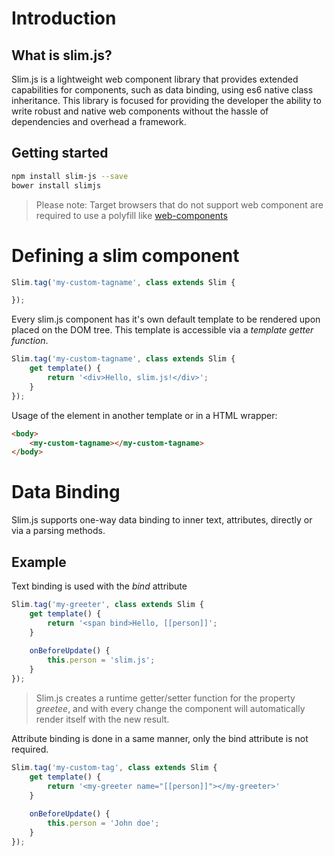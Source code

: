 # Introduction

## What is slim.js?
Slim.js is a lightweight web component library that provides extended capabilities for components, such as data binding,
using es6 native class inheritance. This library is focused for providing the developer
the ability to write robust and native web components without the hassle of dependencies and
overhead a framework.

## Getting started
```bash
npm install slim-js --save
bower install slimjs
```
> Please note:
> Target browsers that do not support web component are required to use a polyfill like [web-components](https://www.webcomponents.org/)

# Defining a slim component
```js
Slim.tag('my-custom-tagname', class extends Slim {

});
```

Every slim.js component has it's own default template to be rendered upon placed on the DOM tree.
This template is accessible via a *template getter function*.

```js
Slim.tag('my-custom-tagname', class extends Slim {
    get template() {
        return '<div>Hello, slim.js!</div>';
    }
});
```

Usage of the element in another template or in a HTML wrapper:

```html
<body>
    <my-custom-tagname></my-custom-tagname>
</body>
```

# Data Binding
Slim.js supports one-way data binding to inner text, attributes, directly or via a parsing methods.

## Example

Text binding is used with the *bind* attribute

```js
Slim.tag('my-greeter', class extends Slim {
    get template() {
        return '<span bind>Hello, [[person]]';
    }
    
    onBeforeUpdate() {
        this.person = 'slim.js';
    }
});
```

> Slim.js creates a runtime getter/setter function for the property *greetee*, and with every change the component will
> automatically render itself with the new result.

Attribute binding is done in a same manner, only the bind attribute is not required.

```js
Slim.tag('my-custom-tag', class extends Slim {
    get template() {
        return '<my-greeter name="[[person]]"></my-greeter>'
    }
    
    onBeforeUpdate() {
        this.person = 'John doe';
    }
});
```